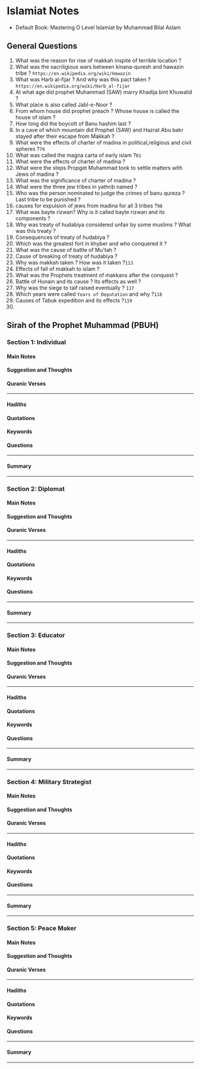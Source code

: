 # Islamiat Notes
- Default Book: Mastering O Level Islamiat by Muhammad Bilal Aslam
## General Questions
1. What was the reason  for rise of makkah inspite of terrible location ?
2. What was the sacriligious wars between kinana-quresh and hawazin tribe ? `https://en.wikipedia.org/wiki/Hawazin`
3. What was Harb al-fijar ? And why was this pact taken ?`https://en.wikipedia.org/wiki/Harb_al-fijar`
4. At what age did prophet Muhammad (SAW) marry Khadija bint Khuwalid ?
5. What place is also called Jabl-e-Noor ?
6. From whom house did prophet preach ? Whose house is called the house of islam ?
7. How long did the boycott of Banu hashim last ?
8. In a cave of which mountain did Prophet (SAW) and Hazrat Abu bakr stayed after their escape from Makkah ?
9. What were the effects of charter of madina in political,religious and civil spheres ?`79`
10. What was called the magna carta of early islam ?`81`
11. What were the effects of charter of madina ?
12. What were the steps Propget Muhammad took to settle matters with Jews of madina ?
13. What was the significance of charter of madina ?
14. What were the three jew tribes in yathrib named ?
15. Who was the person nominated to judge the crimes of banu qureza ? Last tribe to be punished ?
16. causes for expulsion of jews from madina for all 3 tribes ?`98`
17. What was bayte rizwan? Why is it called bayte rizwan and its components ?
18. Why was treaty of hudabiya considered unfair by some muslims ? What was this treaty ?
19. Consequences of treaty of hudabiya ?
20. Which was the greatest fort in khyber and who conquered it ?
21. What was the cause of battle of Mu'tah ?
22. Cause of breaking of treaty of hudabiya ?
23. Why was makkah taken ? How was it taken ?`113`
24. Effects of fall of makkah to islam ?
25. What was the Prophets treatment of makkans after the conquest ?
26. Battle of Hunain and its cause ? Its effects as well ?
27. Why was the siege to taif raised eventually ? `117`
28. Which years were called `Years of Deputation` and why ?`118`
29. Causes of  Tabuk expedition and its effects ?`119`
30. 
## Sirah of the Prophet Muhammad (PBUH)

### Section 1: Individual
#### Main Notes
#### Suggestion and Thoughts
#### Quranic Verses
---
#### Hadiths
#### Quotations
#### Keywords
#### Questions
---
#### Summary
---

### Section 2: Diplomat
#### Main Notes
#### Suggestion and Thoughts
#### Quranic Verses
---
#### Hadiths
#### Quotations
#### Keywords
#### Questions
---
#### Summary
---

### Section 3: Educator
#### Main Notes
#### Suggestion and Thoughts
#### Quranic Verses
---
#### Hadiths
#### Quotations
#### Keywords
#### Questions
---
#### Summary
---

### Section 4: Military Strategist
#### Main Notes
#### Suggestion and Thoughts
#### Quranic Verses
---
#### Hadiths
#### Quotations
#### Keywords
#### Questions
---
#### Summary
---

### Section 5: Peace Maker
#### Main Notes
#### Suggestion and Thoughts
#### Quranic Verses
---
#### Hadiths
#### Quotations
#### Keywords
#### Questions
---
#### Summary
---